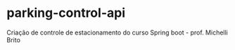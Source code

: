 # parking-control-api
Criação de controle de estacionamento do curso Spring boot - prof. Michelli Brito
